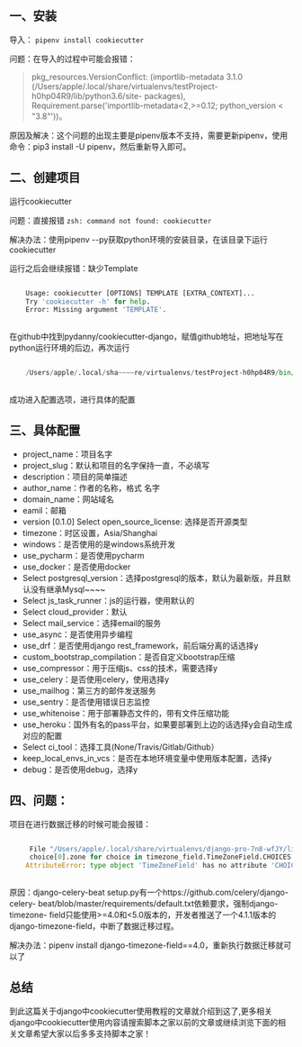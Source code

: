 ##  一、安装  

导入： ` pipenv install cookiecutter `

问题：在导入的过程中可能会报错：  

> pkg_resources.VersionConflict: (importlib-metadata 3.1.0
> (/Users/apple/.local/share/virtualenvs/testProject-h0hp04R9/lib/python3.6/site-
> packages), Requirement.parse('importlib-metadata<2,>=0.12; python_version <
> "3.8"'))。  
>

原因及解决：这个问题的出现主要是pipenv版本不支持，需要更新pipenv，使用命令：pip3 install -U pipenv，然后重新导入即可。

##  二、创建项目  

运行cookiecutter

问题：直接报错 ` zsh: command not found: cookiecutter `

解决办法：使用pipenv --py获取python环境的安装目录，在该目录下运行cookiecutter

运行之后会继续报错：缺少Template

```python

    Usage: cookiecutter [OPTIONS] TEMPLATE [EXTRA_CONTEXT]...
    Try 'cookiecutter -h' for help.
    Error: Missing argument 'TEMPLATE'.
    
```

在github中找到pydanny/cookiecutter-django，赋值github地址，把地址写在python运行环境的后边，再次运行

```python

    /Users/apple/.local/sha~~~~re/virtualenvs/testProject-h0hp04R9/bin/cookiecutter https://github.com/pydanny/cookiecutter-django.git
    
```

成功进入配置选项，进行具体的配置

##  三、具体配置  

  * project_name：项目名字 
  * project_slug：默认和项目的名字保持一直，不必填写 
  * description：项目的简单描述 
  * author_name：作者的名称，格式 名字 
  * domain_name：网站域名 
  * eamil：邮箱 
  * version [0.1.0] Select open_source_license: 选择是否开源类型 
  * timezone：时区设置，Asia/Shanghai 
  * windows：是否使用的是windows系统开发 
  * use_pycharm：是否使用pycharm 
  * use_docker：是否使用docker 
  * Select postgresql_version：选择postgresql的版本，默认为最新版，并且默认没有继承Mysql~~~~ 
  * Select js_task_runner：js的运行器，使用默认的 
  * Select cloud_provider：默认 
  * Select mail_service：选择email的服务 
  * use_async：是否使用异步编程 
  * use_drf：是否使用django rest_framework，前后端分离的话选择y 
  * custom_bootstrap_compilation：是否自定义bootstrap压缩 
  * use_compressor：用于压缩js、css的技术，需要选择y 
  * use_celery：是否使用celery，使用选择y 
  * use_mailhog：第三方的邮件发送服务 
  * use_sentry：是否使用错误日志监控 
  * use_whitenoise：用于部署静态文件的，带有文件压缩功能 
  * use_heroku：国外有名的pass平台，如果要部署到上边的话选择y会自动生成对应的配置 
  * Select ci_tool：选择工具(None/Travis/Gitlab/Github） 
  * keep_local_envs_in_vcs：是否在本地环境变量中使用版本配置，选择y 
  * debug：是否使用debug，选择y   

##  四、问题：  

项目在进行数据迁移的时候可能会报错：

```python

     File "/Users/apple/.local/share/virtualenvs/django-pro-7n8-wfJY/lib/python3.6/site-packages/django_celery_beat/models.py", line 60, in crontab_schedule_celery_timezone
     choice[0].zone for choice in timezone_field.TimeZoneField.CHOICES
    AttributeError: type object 'TimeZoneField' has no attribute 'CHOICES'
    
```

原因：django-celery-beat setup.py有一个https://github.com/celery/django-celery-
beat/blob/master/requirements/default.txt依赖要求，强制django-timezone-
field只能使用>=4.0和<5.0版本的，开发者推送了一个4.1.1版本的django-timezone-field，中断了数据迁移过程。

解决办法：pipenv install django-timezone-field==4.0，重新执行数据迁移就可以了

##  总结

到此这篇关于django中cookiecutter使用教程的文章就介绍到这了,更多相关django中cookiecutter使用内容请搜索脚本之家以前的文章或继续浏览下面的相关文章希望大家以后多多支持脚本之家！

